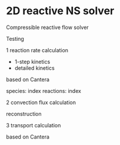 # 2D reactive NS solver
Compressible reactive flow solver

Testing

1 reaction rate calculation
- 1-step kinetics
- detailed kinetics 

based on Cantera

species: index
reactions: index


2 convection flux calculation

reconstruction


3 transport calculation

based on Cantera
